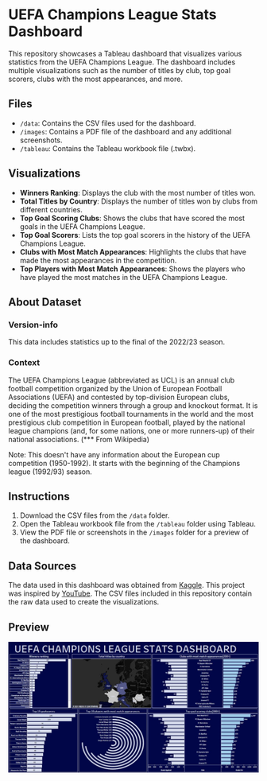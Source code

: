 # UEFA Champions League Stats Dashboard

This repository showcases a Tableau dashboard that visualizes various statistics from the UEFA Champions League. The dashboard includes multiple visualizations such as the number of titles by club, top goal scorers, clubs with the most appearances, and more.

## Files

- `/data`: Contains the CSV files used for the dashboard.
- `/images`: Contains a PDF file of the dashboard and any additional screenshots.
- `/tableau`: Contains the Tableau workbook file (.twbx).

## Visualizations
- **Winners Ranking**: Displays the club with the most number of titles won.
- **Total Titles by Country**: Displays the number of titles won by clubs from different countries.
- **Top Goal Scoring Clubs**: Shows the clubs that have scored the most goals in the UEFA Champions League.
- **Top Goal Scorers**: Lists the top goal scorers in the history of the UEFA Champions League.
- **Clubs with Most Match Appearances**: Highlights the clubs that have made the most appearances in the competition.
- **Top Players with Most Match Appearances**: Shows the players who have played the most matches in the UEFA Champions League.

## About Dataset

### Version-info
This data includes statistics up to the final of the 2022/23 season.

### Context
The UEFA Champions League (abbreviated as UCL) is an annual club football competition organized by the Union of European Football Associations (UEFA) and contested by top-division European clubs, deciding the competition winners through a group and knockout format. It is one of the most prestigious football tournaments in the world and the most prestigious club competition in European football, played by the national league champions (and, for some nations, one or more runners-up) of their national associations. (*** From Wikipedia)

Note: This doesn't have any information about the European cup competition (1950-1992). It starts with the beginning of the Champions league (1992/93) season.

## Instructions

1. Download the CSV files from the `/data` folder.
2. Open the Tableau workbook file from the `/tableau` folder using Tableau.
3. View the PDF file or screenshots in the `/images` folder for a preview of the dashboard.

## Data Sources

The data used in this dashboard was obtained from [Kaggle](https://www.kaggle.com/datasets/basharalkuwaiti/champions-league-era-stats). This project was inspired by [YouTube](https://www.youtube.com/watch?v=seFV7K6XamM). The CSV files included in this repository contain the raw data used to create the visualizations.

## Preview

![Dashboard Preview](images/Dashboard.jpg)
